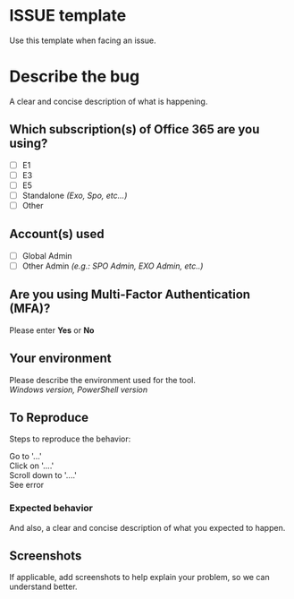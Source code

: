 # ISSUE template
Use this template when facing an issue.


# Describe the bug  
A clear and concise description of what is happening.

## Which subscription(s) of Office 365 are you using?  
- [ ] E1
- [ ] E3
- [ ] E5
- [ ] Standalone _(Exo, Spo, etc...)_
- [ ] Other

## Account(s) used
- [ ] Global Admin
- [ ] Other Admin _(e.g.: SPO Admin, EXO Admin, etc..)_

## Are you using Multi-Factor Authentication (MFA)?
Please enter **Yes** or **No**


## Your environment  
Please describe the environment used for the tool.  
_Windows version, PowerShell version_

## To Reproduce  
Steps to reproduce the behavior:

Go to '...'  
Click on '....'  
Scroll down to '....'  
See error  

### Expected behavior  
And also, a clear and concise description of what you expected to happen.

## Screenshots  
If applicable, add screenshots to help explain your problem, so we can understand better.
